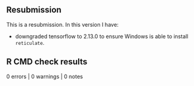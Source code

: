 ## Resubmission
This is a resubmission. In this version I have:

* downgraded tensorflow to 2.13.0 to ensure Windows is able to install `reticulate`.

## R CMD check results

0 errors \| 0 warnings \| 0 notes
